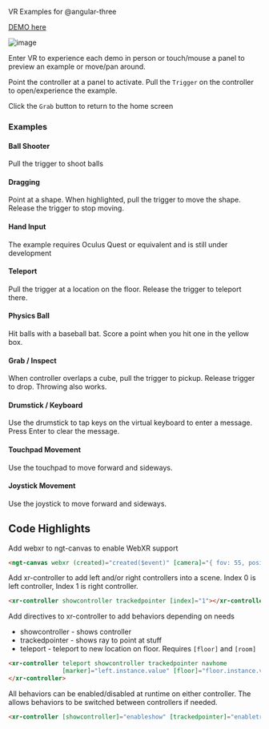 VR Examples for @angular-three

[DEMO here](https://ng3vr.z9.web.core.windows.net/)

![image](https://user-images.githubusercontent.com/25032599/174510351-d2404c4b-3d12-4a14-ab58-d7def4104b69.png)

Enter VR to experience each demo in person or touch/mouse a panel to preview an example or move/pan around.

Point the controller at a panel to activate.  Pull the `Trigger` on the controller to open/experience the example.

Click the `Grab` button to return to the home screen

### Examples

#### Ball Shooter
Pull the trigger to shoot balls

#### Dragging
Point at a shape. When highlighted, pull the trigger to move the shape.  Release the trigger to stop moving.

#### Hand Input
The example requires Oculus Quest or equivalent and is still under development

#### Teleport
Pull the trigger at a location on the floor.  Release the trigger to teleport there.

#### Physics Ball
Hit balls with a baseball bat.  Score a point when you hit one in the yellow box.

#### Grab / Inspect
When controller overlaps a cube, pull the trigger to pickup.  Release trigger to drop.  Throwing also works.

#### Drumstick / Keyboard
Use the drumstick to tap keys on the virtual keyboard to enter a message.  Press Enter to clear the message.

#### Touchpad Movement
Use the touchpad to move forward and sideways.

#### Joystick Movement
Use the joystick to move forward and sideways.

## Code Highlights
Add webxr to ngt-canvas to enable WebXR support
```html
<ngt-canvas webxr (created)="created($event)" [camera]="{ fov: 55, position: [0, 2, 4]}">
```
Add xr-controller to add left and/or right controllers into a scene.  Index 0 is left controller, Index 1 is right controller.
```html
<xr-controller showcontroller trackedpointer [index]="1"></xr-controller>
```
Add directives to xr-controller to add behaviors depending on needs
* showcontroller - shows controller
* trackedpointer - shows ray to point at stuff
* teleport - teleport to new location on floor.  Requires `[floor]` and `[room]`
```html
<xr-controller teleport showcontroller trackedpointer navhome 
               [marker]="left.instance.value" [floor]="floor.instance.value">
</xr-controller>
```

All behaviors can be enabled/disabled at runtime on either controller.  The allows behaviors to be switched between controllers if needed.
```html
<xr-controller [showcontroller]="enableshow" [trackedpointer]="enabletracking"></xr-controller>

```
